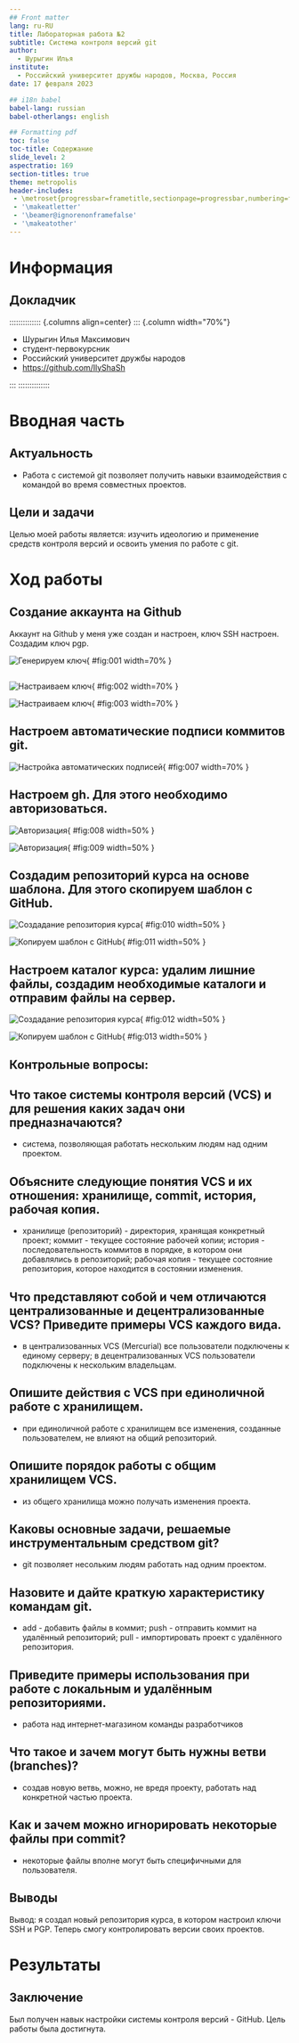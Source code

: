 ```yaml
---
## Front matter
lang: ru-RU
title: Лабораторная работа №2
subtitle: Система контроля версий git
author:
  - Шурыгин Илья
institute:
  - Российский университет дружбы народов, Москва, Россия
date: 17 февраля 2023

## i18n babel
babel-lang: russian
babel-otherlangs: english

## Formatting pdf
toc: false
toc-title: Содержание
slide_level: 2
aspectratio: 169
section-titles: true
theme: metropolis
header-includes:
 - \metroset{progressbar=frametitle,sectionpage=progressbar,numbering=fraction}
 - '\makeatletter'
 - '\beamer@ignorenonframefalse'
 - '\makeatother'
---
```


# Информация

## Докладчик

:::::::::::::: {.columns align=center}
::: {.column width="70%"}

  * Шурыгин Илья Максимович
  * студент-первокурсник
  * Российский университет дружбы народов
  * <https://github.com/IlyShaSh>

:::
::::::::::::::

# Вводная часть

## Актуальность

- Работа с системой git позволяет получить навыки взаимодействия с командой во время совместных проектов.

## Цели и задачи

Целью моей работы является: изучить идеологию и применение средств контроля версий и освоить умения по работе с git.

# Ход работы

## Создание аккаунта на Github

Аккаунт на Github у меня уже создан и настроен, ключ SSH настроен. Создадим ключ pgp.

![Генерируем ключ](image/1.jpg){ #fig:001 width=70% }

##

![Настраиваем ключ](image/2.jpg){ #fig:002 width=70% }

![Настраиваем ключ](image/3.jpg){ #fig:003 width=70% }

## Настроем автоматические подписи коммитов git.

![Настройка автоматических подписей](image/7.jpg){ #fig:007 width=70% }

## Настроем gh. Для этого необходимо авторизоваться.

![Авторизация](image/8.jpg){ #fig:008 width=50% }

![Авторизация](image/9.jpg){ #fig:009 width=50% }

## Создадим репозиторий курса на основе шаблона. Для этого скопируем шаблон с GitHub.

![Создадание репозитория курса](image/10.jpg){ #fig:010 width=50% }

![Копируем шаблон с GitHub](image/11.jpg){ #fig:011 width=50% }

## Настроем каталог курса: удалим лишние файлы, создадим необходимые каталоги и отправим файлы на сервер.

![Создадание репозитория курса](image/12.jpg){ #fig:012 width=50% }

![Копируем шаблон с GitHub](image/13.jpg){ #fig:013 width=50% }

## Контрольные вопросы:

## Что такое системы контроля версий (VCS) и для решения каких задач они предназначаются?

- система, позволяющая работать нескольким людям над одним проектом.

## Объясните следующие понятия VCS и их отношения: хранилище, commit, история, рабочая копия.

- хранилище (репозиторий) - директория, хранящая конкретный проект; коммит - текущее состояние рабочей копии; история - последовательность коммитов в порядке, в котором они добавлялись в репозиторий; рабочая копия - текущее состояние репозитория, которое находится в состоянии изменения.

## Что представляют собой и чем отличаются централизованные и децентрализованные VCS? Приведите примеры VCS каждого вида.

- в централизованных VCS (Mercurial) все пользователи подключены к единому серверу; в децентрализованных VCS пользователи подключены к нескольким владельцам.

## Опишите действия с VCS при единоличной работе с хранилищем.

- при единоличной работе с хранилищем все изменения, созданные пользователем, не влияют на общий репозиторий.

## Опишите порядок работы с общим хранилищем VCS.

- из общего хранилища можно получать изменения проекта.

## Каковы основные задачи, решаемые инструментальным средством git?

- git позволяет несольким людям работать над одним проектом.

## Назовите и дайте краткую характеристику командам git.

- add - добавить файлы в коммит; push - отправить коммит на удалённый репозиторий; pull - импортировать проект с удалённого репозитория.

## Приведите примеры использования при работе с локальным и удалённым репозиториями.

- работа над интернет-магазином команды разработчиков

## Что такое и зачем могут быть нужны ветви (branches)?

- создав новую ветвь, можно, не вредя проекту, работать над конкретной частью проекта.

## Как и зачем можно игнорировать некоторые файлы при commit?

- некоторые файлы вполне могут быть специфичными для пользователя.

## Выводы

Вывод: я создал новый репозитория курса, в котором настроил ключи SSH и PGP. Теперь смогу контролировать версии своих проектов.

# Результаты

## Заключение

Был получен навык настройки системы контроля версий - GitHub. Цель работы была достигнута.
